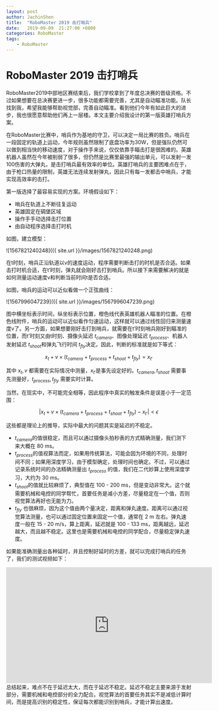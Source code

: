```yaml
---
layout: post
author: JachinShen
title:  "RoboMaster 2019 击打哨兵"
date:   2019-09-09  21:27:00 +0800
categories: RoboMaster
tags: 
    - RoboMaster
---
```

# RoboMaster 2019 击打哨兵

RoboMaster2019中部地区赛结束后，我们学校拿到了年度总决赛的晋级资格。不过如果想要在总决赛更进一步，很多功能都需要完善，尤其是自动瞄准功能。队长找到我，希望我能够帮助视觉部，完善自动瞄准。看到他们今年有如此巨大的进步，我也很愿意帮助他们再上一层楼。本文主要介绍我设计的第一版英雄打哨兵方案。

在RoboMaster比赛中，哨兵作为基地的守卫，可以决定一局比赛的胜负。哨兵在一段固定的轨道上运动，今年规则虽然限制了底盘功率为30W，但是强队仍然可以做到相当快的移动速度，对于操作手来说，仅仅依靠手瞄击打是很困难的。英雄机器人虽然在今年被削弱了很多，但仍然是比赛里最强的输出单元，可以发射一发100伤害的大弹丸，是击打哨兵最有效率的单位。英雄打哨兵的主要困难点在于，由于枪口热量的限制，英雄无法连续发射弹丸，因此只有每一发都击中哨兵，才能实现高效率的击打。

第一版选择了最容易实现的方案。环境假设如下：

- 哨兵在轨道上不断往复运动
- 英雄固定在碉堡区域
- 操作手手动选择击打位置
- 由自动程序选择击打时机

如图，建立模型：

![1567821240248]({{ site.url }}/images/1567821240248.png)

在t时刻，哨兵正沿轨道以v的速度运动，程序需要判断击打的时机是否合适。如果击打时机合适，在t‘时刻，弹丸就会刚好击打到哨兵。所以接下来需要解决的就是如何测量运动速度v和判断当前时间t是否合适。

如图，哨兵的运动可以近似看做一个正弦曲线：

![1567996047239]({{ site.url }}/images/1567996047239.png)

图中横坐标表示时间，纵坐标表示位置，橙色线代表英雄机器人瞄准的位置。在橙色线附件，哨兵的运动可以近似看作匀速运动，这样就可以通过线性回归来测量速度v了。另一方面，如果想要刚好击打到哨兵，就需要在t‘时刻哨兵刚好到瞄准的位置，而t’时刻又由t时刻、摄像头延迟 $t_{camera}$、图像处理延迟 $t_{process}$、机器人发射延迟 $t_{shoot}$和弹丸飞行时间 $t_{fly}$决定。因此，判断的标准就是如下等式：

$$ x_t + v \times (t_{camera} + t_{process} + t_{shoot} + t_{fly}) =  x_{t'}$$

其中 $x_t, v$ 都需要在实际情况中测量，$x_{t'}$是事先设定好的。$t_{camera}, t_{shoot}$ 需要事先测量好，$t_{process}, t_{fly}$ 需要实时计算。

当然，在现实中，不可能完全相等，因此程序中真实的触发条件是误差小于一定范围：

$$ | x_t + v \times (t_{camera} + t_{process} + t_{shoot} + t_{fly}) - x_{t'}| < \epsilon$$

这些都是理论上的推导，实际中最大的问题其实是延迟的不稳定。

- $t_{camera}$的值很稳定，而且可以通过摄像头拍秒表的方式精确测量，我们测下来大概在 80 ms。
- $t_{process}$的值视算法而定，如果用传统算法，可能会因为环境的不同，处理时间不同；如果用深度学习，由于模型确定，处理时间也确定。不过，可以通过记录系统时间的办法精确测量出 $t_{process}$ 的值，我们在二代妙算上使用深度学习，大约为 30 ms。
- $t_{shoot}$的值就比较麻烦了，典型值在 100 - 200 ms，但是变动非常大。这个就需要机械和电控的同学帮忙，首要任务是减小方差，尽量稳定在一个值，否则视觉算法再好也无能为力。
- $t_{fly}$ 也很麻烦，因为这个值由两个量决定，距离和弹丸速度。距离可以通过视觉算法测量，也可以通过固定位置来固定一个值，通常在 2 m 左右。弹丸速度一般在 15 - 20 m/s，算上距离，延迟就是 100 - 133 ms，距离越远，延迟越大，而且越不稳定。这里也是需要机械和电控的同学配合，尽量稳定弹丸速度。

如果能准确测量出各种延时，并且控制好延时的方差，就可以完成打哨兵的任务了，我们的测试视频如下：

<iframe width="560" height="315" src="https://www.youtube.com/embed/Z5r0unvuuJo" frameborder="0" allow="accelerometer; autoplay; encrypted-media; gyroscope; picture-in-picture" allowfullscreen></iframe>
总结起来，难点不在于延迟太大，而在于延迟不稳定。延迟不稳定主要来源于发射部分，需要机械和电控部分的全力配合。视觉算法的首要任务其实不是减低计算时间，而是提高识别的稳定性，保证每次都能识别到哨兵，才能计算出速度。